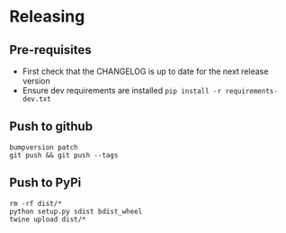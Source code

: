 # Releasing

## Pre-requisites

- First check that the CHANGELOG is up to date for the next release version
- Ensure dev requirements are installed `pip install -r requirements-dev.txt`

## Push to github

```
bumpversion patch
git push && git push --tags
```

## Push to PyPi

```
rm -rf dist/*
python setup.py sdist bdist_wheel
twine upload dist/*
```
